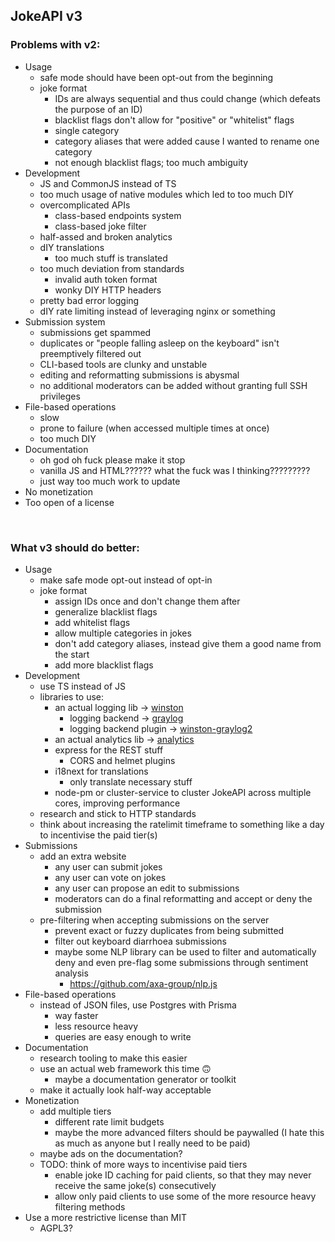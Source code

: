 ## JokeAPI v3 

### Problems with v2:
- Usage
    - safe mode should have been opt-out from the beginning
    - joke format
        - IDs are always sequential and thus could change (which defeats the purpose of an ID)
        - blacklist flags don't allow for "positive" or "whitelist" flags
        - single category
        - category aliases that were added cause I wanted to rename one category
        - not enough blacklist flags; too much ambiguity
- Development
    - JS and CommonJS instead of TS
    - too much usage of native modules which led to too much DIY
    - overcomplicated APIs
        - class-based endpoints system
        - class-based joke filter
    - half-assed and broken analytics
    - dIY translations
        - too much stuff is translated
    - too much deviation from standards
        - invalid auth token format
        - wonky DIY HTTP headers
    - pretty bad error logging
    - dIY rate limiting instead of leveraging nginx or something
- Submission system
    - submissions get spammed
    - duplicates or "people falling asleep on the keyboard" isn't preemptively filtered out
    - CLI-based tools are clunky and unstable
    - editing and reformatting submissions is abysmal
    - no additional moderators can be added without granting full SSH privileges
- File-based operations
    - slow
    - prone to failure (when accessed multiple times at once)
    - too much DIY
- Documentation
    - oh god oh fuck please make it stop
    - vanilla JS and HTML?????? what the fuck was I thinking?????????
    - just way too much work to update
- No monetization
- Too open of a license

<br>

### What v3 should do better:
- Usage
    - make safe mode opt-out instead of opt-in
    - joke format
        - assign IDs once and don't change them after
        - generalize blacklist flags
        - add whitelist flags
        - allow multiple categories in jokes
        - don't add category aliases, instead give them a good name from the start
        - add more blacklist flags
- Development
    - use TS instead of JS
    - libraries to use:
        - an actual logging lib -> [winston](https://www.npmjs.com/package/winston)
            - logging backend -> [graylog](https://www.graylog.org/products/source-available/)
            - logging backend plugin -> [winston-graylog2](https://www.npmjs.com/package/@eximius/winston-graylog2)
        - an actual analytics lib -> [analytics](https://www.npmjs.com/package/analytics)
        - express for the REST stuff
            - CORS and helmet plugins
        - i18next for translations
            - only translate necessary stuff
        - node-pm or cluster-service to cluster JokeAPI across multiple cores, improving performance
    - research and stick to HTTP standards
    - think about increasing the ratelimit timeframe to something like a day to incentivise the paid tier(s)
- Submissions
    - add an extra website
        - any user can submit jokes
        - any user can vote on jokes
        - any user can propose an edit to submissions
        - moderators can do a final reformatting and accept or deny the submission
    - pre-filtering when accepting submissions on the server
        - prevent exact or fuzzy duplicates from being submitted
        - filter out keyboard diarrhoea submissions
        - maybe some NLP library can be used to filter and automatically deny and even pre-flag some submissions through sentiment analysis
            - https://github.com/axa-group/nlp.js
- File-based operations
    - instead of JSON files, use Postgres with Prisma
        - way faster
        - less resource heavy
        - queries are easy enough to write
- Documentation
    - research tooling to make this easier
    - use an actual web framework this time 🙃
        - maybe a documentation generator or toolkit
    - make it actually look half-way acceptable
- Monetization
    - add multiple tiers
        - different rate limit budgets
        - maybe the more advanced filters should be paywalled (I hate this as much as anyone but I really need to be paid)
    - maybe ads on the documentation?
    - TODO: think of more ways to incentivise paid tiers
        - enable joke ID caching for paid clients, so that they may never receive the same joke(s) consecutively
        - allow only paid clients to use some of the more resource heavy filtering methods
- Use a more restrictive license than MIT
    - AGPL3?
